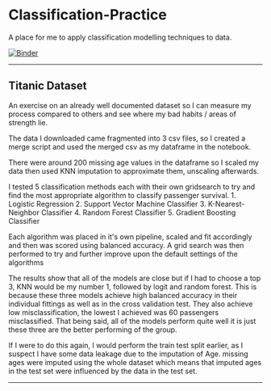 # Classification-Practice
A place for me to apply classification modelling techniques to data.

[![Binder](https://mybinder.org/badge_logo.svg)](https://mybinder.org/v2/gh/RJBraith/Classification-Practice/HEAD)

---
## Titanic Dataset
An exercise on an already well documented dataset so I can measure my process compared to others and see where my bad habits / areas of strength lie.

The data I downloaded came fragmented into 3 csv files, so I created a merge script and used the merged csv as my dataframe in the notebook.

There were around 200 missing age values in the dataframe so I scaled my data then used KNN imputation to approximate them, unscaling afterwards.

I tested 5 classification methods each with their own gridsearch to try and find the most appropriate algorithm to classify passenger survival.
    1. Logistic Regression
    2. Support Vector Machine Classifier
    3. K-Nearest-Neighbor Classifier
    4. Random Forest Classifier
    5. Gradient Boosting Classifier

Each algorithm was placed in it's own pipeline, scaled and fit accordingly and then was scored using balanced accuracy. A grid search was then performed to try and further improve upon the default settings of the algorithms

The results show that all of the models are close but if I had to choose a top 3, KNN would be my number 1, followed by logit and random forest.
This is because these three models achieve high balanced accuracy in their individual fittings as well as in the cross validation test. They also achieve low misclassification, the lowest I achieved was 60 passengers misclassified.
That being said, all of the models perform quite well it is just these three are the better performing of the group.

If I were to do this again, I would perform the train test split earlier, as I suspect I have some data leakage due to the imputation of Age.
missing ages were imputed using the whole dataset which means that imputed ages in the test set were influenced by the data in the test set.

---